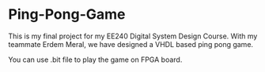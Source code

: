 # Ping-Pong-Game

This is my final project for my EE240 Digital System Design Course. With my teammate Erdem Meral, we have designed a VHDL based ping pong game.

You can use .bit file to play the game on FPGA board.
